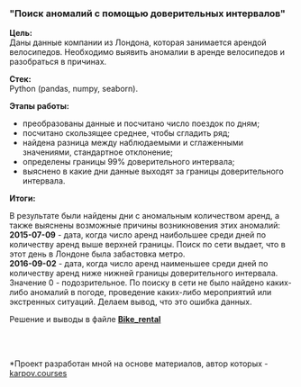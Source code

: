 ### "Поиск аномалий с помощью доверительных интервалов"

**Цель:**  
Даны данные компании из Лондона, которая занимается арендой велосипедов. Необходимо выявить аномалии в аренде велосипедов и разобраться в причинах.

**Стек:**  
Python (pandas, numpy, seaborn).

**Этапы работы:**  
- преобразованы данные и посчитано число поездок по дням;  
- посчитано скользящее среднее, чтобы сгладить ряд;  
- найдена разница между наблюдаемыми и сглаженными значениями, стандартное отклонение;  
- определены границы 99% доверительного интервала;  
- выяснено в какие дни данные выходят за границы доверительного интервала.

**Итоги:**  

В результате были найдены дни с аномальным количеством аренд, а также выяснены возможные причины возникновения этих аномалий:  
**2015-07-09** - дата, когда число аренд наибольшее среди дней по количеству аренд выше верхней границы. Поиск по сети выдает, что в этот день в Лондоне была забастовка метро.  
**2016-09-02** - дата, когда число аренд наименьшее среди дней по количеству аренд ниже нижней границы доверительного интервала. Значение 0 - подозрительное. По поиску в сети не было найдено каких-либо аномалий в погоде, проведение каких-либо мероприятий или экстренных ситуаций. Делаем вывод, что это ошибка данных.

Решение и выводы в файле **[Bike_rental](Bike_rental.ipynb)**  

<br>
<br>

*Проект разработан мной на основе материалов, автор которых - [karpov.courses](https://karpov.courses)

